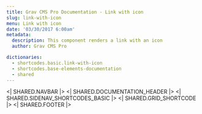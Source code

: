 ```yaml
---
title: Grav CMS Pro Documentation - Link with icon
slug: link-with-icon
menu: Link with icon
date: '03/30/2017 6:00am'
metadata:
  description: This component renders a link with an icon
  author: Grav CMS Pro

dictionaries:
  - shortcodes.basic.link-with-icon
  - shortcodes.base-elements-documentation
  - shared
---
```


<| SHARED.NAVBAR |>
<| SHARED.DOCUMENTATION_HEADER |>
<| SHARED.SIDENAV_SHORTCODES_BASIC |>
<| SHARED.GRID_SHORTCODE |>
<| SHARED.FOOTER |>
